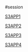 #session

[S3APP1](APP1/S3APP1.md)

[S3APP2](APP2/S3APP2.md)

[S3APP3](APP3/S3APP3.md)

[S3APP4](APP4/S3APP4.md)
